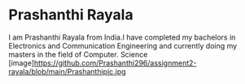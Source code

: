 # Prashanthi Rayala
I am Prashanthi Rayala from India.I have completed my bachelors in Electronics and Communication Engineering and currently doing my masters in the field of Computer. Science
[image]https://github.com/Prashanthi296/assignment2-rayala/blob/main/Prashanthipic.jpg
